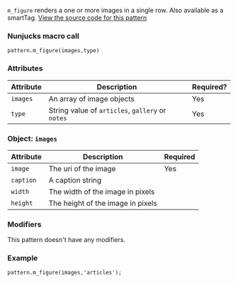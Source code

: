 `m_figure` renders a one or more images in a single row. Also available as a smartTag. [View the source code for this pattern](https://github.com/roobottom/roobottom-express/tree/master/templates/patterns/modules/m_figure)

### Nunjucks macro call

```
pattern.m_figure(images,type)
```

### Attributes

Attribute | Description| Required?
---|---|---
`images`|An array of image objects|Yes
`type`|String value of `articles`, `gallery` or `notes`|Yes

### Object: `images`

Attribute | Description | Required
--- | --- | ---
`image`|The uri of the image|Yes
`caption`|A caption string|
`width`|The width of the image in pixels|
`height`|The height of the image in pixels|

### Modifiers

This pattern doesn't have any modifiers.

### Example

```
pattern.m_figure(images,'articles');
```
